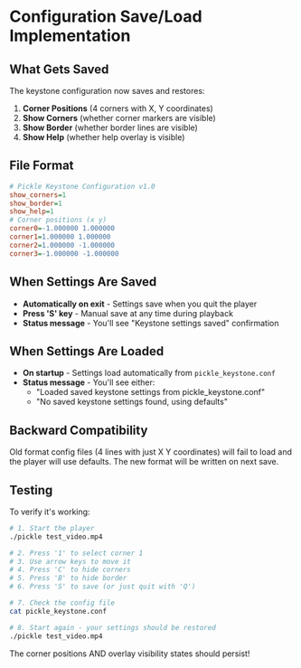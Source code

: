 # Configuration Save/Load Implementation

## What Gets Saved

The keystone configuration now saves and restores:

1. **Corner Positions** (4 corners with X, Y coordinates)
2. **Show Corners** (whether corner markers are visible)
3. **Show Border** (whether border lines are visible)  
4. **Show Help** (whether help overlay is visible)

## File Format

```ini
# Pickle Keystone Configuration v1.0
show_corners=1
show_border=1
show_help=1
# Corner positions (x y)
corner0=-1.000000 1.000000
corner1=1.000000 1.000000
corner2=1.000000 -1.000000
corner3=-1.000000 -1.000000
```

## When Settings Are Saved

- **Automatically on exit** - Settings save when you quit the player
- **Press 'S' key** - Manual save at any time during playback
- **Status message** - You'll see "Keystone settings saved" confirmation

## When Settings Are Loaded

- **On startup** - Settings load automatically from `pickle_keystone.conf`
- **Status message** - You'll see either:
  - "Loaded saved keystone settings from pickle_keystone.conf"
  - "No saved keystone settings found, using defaults"

## Backward Compatibility

Old format config files (4 lines with just X Y coordinates) will fail to load and the player will use defaults. The new format will be written on next save.

## Testing

To verify it's working:

```bash
# 1. Start the player
./pickle test_video.mp4

# 2. Press '1' to select corner 1
# 3. Use arrow keys to move it
# 4. Press 'C' to hide corners
# 5. Press 'B' to hide border
# 6. Press 'S' to save (or just quit with 'Q')

# 7. Check the config file
cat pickle_keystone.conf

# 8. Start again - your settings should be restored
./pickle test_video.mp4
```

The corner positions AND overlay visibility states should persist!
